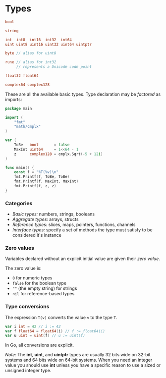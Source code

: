 # Types

```go
bool

string

int  int8  int16  int32  int64
uint uint8 uint16 uint32 uint64 uintptr

byte // alias for uint8

rune // alias for int32
     // represents a Unicode code point

float32 float64

complex64 complex128
```

These are all the available basic types. Type declaration may be *factored* as imports:

```go
package main

import (
	"fmt"
	"math/cmplx"
)

var (
	ToBe   bool       = false
	MaxInt uint64     = 1<<64 - 1
	z      complex128 = cmplx.Sqrt(-5 + 12i)
)

func main() {
	const f = "%T(%v)\n"
	fmt.Printf(f, ToBe, ToBe)
	fmt.Printf(f, MaxInt, MaxInt)
	fmt.Printf(f, z, z)
}
```

### Categories

* *Basic types:* numbers, strings, booleans
* *Aggregate types:* arrays, structs
* *Reference types:* slices, maps, pointers, functions, channels
* *Interface types:* specify a set of methods the type must satisfy to be considered it's instance

### Zero values

Variables declared without an explicit initial value are given their *zero value*.

The zero value is:

* `0` for numeric types
* `false` for the boolean type
* `""` (the empty string) for strings
* `nil` for reference-based types

### Type conversions

The expression `T(v)` converts the value `v` to the type `T`.

```go
var i int = 42 // i := 42
var f float64 = float64(i) // f := float64(i)
var u uint = uint(f) // u := uint(f)
```

In Go, all conversions are explicit.

*Note:*
The **int**, **uint**, and **uintptr** types are usually 32 bits wide on 32-bit systems and 64 bits wide on 64-bit systems. When you need an integer value you should use **int** unless you have a specific reason to use a sized or unsigned integer type.
